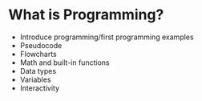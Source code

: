 # What is Programming?

* Introduce programming/first programming examples
* Pseudocode
* Flowcharts
* Math and built-in functions
* Data types
* Variables
* Interactivity